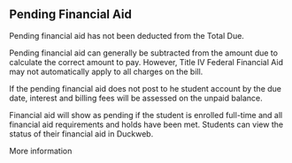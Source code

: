 ## Pending Financial Aid

Pending financial aid has not been deducted from the Total Due. 

Pending financial aid can generally be subtracted from the amount due to calculate the correct amount to pay. However, Title IV Federal Financial Aid may not automatically apply to all charges on the bill. 

If the pending financial aid does not post to he student account by the due date, interest and billing fees will be assessed on the unpaid balance. 

Financial aid will show as pending if the student is enrolled full-time and all financial aid requirements and holds have been met. Students can view the status of their financial aid in Duckweb. 

More information


